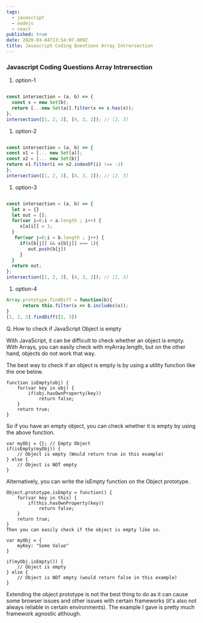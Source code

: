 ```yaml
---
tags:
  - javascript
  - nodejs
  - react
published: true
date: 2020-03-04T13:54:07.809Z
title: Javascript Coding Questions Array Intrersection
---
```


### Javascript Coding Questions Array Intrersection
1. option-1

```javascript

const intersection = (a, b) => {
  const s = new Set(b);
  return [...new Set(a)].filter(x => s.has(x));
};
intersection([1, 2, 3], [4, 3, 2]); // [2, 3]

```
1. option-2

```javascript

const intersection = (a, b) => {
const x1 = [... new Set(a)];
const x2 = [... new Set(b)]
return x1.filter(i => x2.indexOf(i) !== -1)
};
intersection([1, 2, 3], [4, 3, 2]); // [2, 3]

```

1. option-3

```javascript

const intersection = (a, b) => {
  let x = {}
  let out = [];
  for(var i=0;i < a.length ; i++) {
     x[a[i]] = 1;
  }
   for(var j=0;i < b.length ; j++) {
     if(x[b[j]] && x[b[j]] === 1){
        out.push(b[j])
     }
  }
  return out;
};
intersection([1, 2, 3], [4, 3, 2]); // [2, 3]

```

1. option-4

```javascript
Array.prototype.findDiff = function(b){
      return this.filter(x => b.includes(x)); 
}
[1, 2, 3].findDiff([2, 3])
```

Q. How to check if JavaScript Object is empty

With JavaScript, it can be difficult to check whether an object is empty. With Arrays, you can easily check with myArray.length, but on the other hand, objects do not work that way.

The best way to check if an object is empty is by using a utility function like the one below.

```javacript
function isEmpty(obj) {
    for(var key in obj) {
        if(obj.hasOwnProperty(key))
            return false;
    }
    return true;
}
```
So if you have an empty object, you can check whether it is empty by using the above function.

```javacript
var myObj = {}; // Empty Object
if(isEmpty(myObj)) {
    // Object is empty (Would return true in this example)
} else {
    // Object is NOT empty
}
```
Alternatively, you can write the isEmpty function on the Object prototype.

```javacript
Object.prototype.isEmpty = function() {
    for(var key in this) {
        if(this.hasOwnProperty(key))
            return false;
    }
    return true;
}
Then you can easily check if the object is empty like so.

var myObj = {
    myKey: "Some Value"
}

if(myObj.isEmpty()) {
    // Object is empty
} else {
    // Object is NOT empty (would return false in this example)
}
```
Extending the object prototype is not the best thing to do as it can cause some browser issues and other issues with certain frameworks (it's also not always reliable in certain environments). The example I gave is pretty much framework agnostic although.